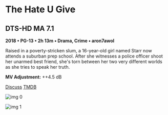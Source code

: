 # The Hate U Give

## DTS-HD MA 7.1

**2018 • PG-13 • 2h 13m • Drama, Crime • aron7awol**

Raised in a poverty-stricken slum, a 16-year-old girl named Starr now attends a suburban prep school. After she witnesses a police officer shoot her unarmed best friend, she's torn between her two very different worlds as she tries to speak her truth.

**MV Adjustment:** ++4.5 dB

[Discuss](https://www.avsforum.com/threads/bass-eq-for-filtered-movies.2995212/post-57466848)  [TMDB](470044)

![img 0](https://i.imgur.com/jIoVRwX.jpg)

![img 1](https://i.imgur.com/rDDbi9T.jpg)

